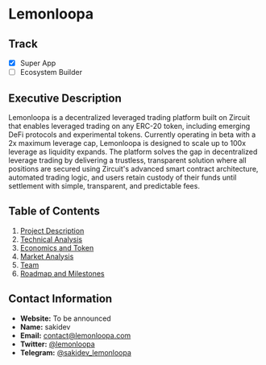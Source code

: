 # Lemonloopa

## Track

- [x] Super App 
- [ ] Ecosystem Builder 

## Executive Description

Lemonloopa is a decentralized leveraged trading platform built on Zircuit that enables leveraged trading on any ERC-20 token, including emerging DeFi protocols and experimental tokens. Currently operating in beta with a 2x maximum leverage cap, Lemonloopa is designed to scale up to 100x leverage as liquidity expands. The platform solves the gap in decentralized leverage trading by delivering a trustless, transparent solution where all positions are secured using Zircuit's advanced smart contract architecture, automated trading logic, and users retain custody of their funds until settlement with simple, transparent, and predictable fees.

## Table of Contents

1. [Project Description](./01-project-description.md)
2. [Technical Analysis](./02-technical-analysis.md)
3. [Economics and Token](./03-economics-and-token.md)
4. [Market Analysis](./04-market-analysis.md)
5. [Team](./05-team.md)
6. [Roadmap and Milestones](./06-roadmap-and-milestones.md)

## Contact Information

* **Website:** To be announced
* **Name:** sakidev
* **Email:** [contact@lemonloopa.com](mailto:contact@lemonloopa.com)
* **Twitter:** [@lemonloopa](https://twitter.com/lemonloopa)
* **Telegram:** [@sakidev_lemonloopa](https://t.me/sakidev_lemonloopa)
